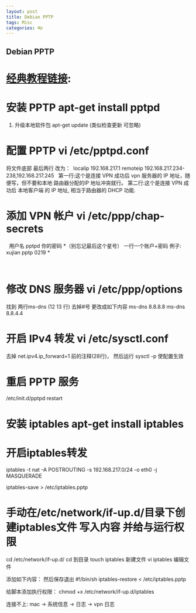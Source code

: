 ```yaml
---
layout: post
title: Debian PPTP
tags: Misc
categories: 👓
---
```


## Debian PPTP
# [经典教程链接][1]: 
# 安装 PPTP    apt-get install pptpd
1. 升级本地软件包  apt-get update (类似检查更新 可忽略)
	   
# 配置 PPTP    vi /etc/pptpd.conf

将文件底部 最后两行 改为： 
localip 192.168.217.1
remoteip 192.168.217.234-238,192.168.217.245
 
第一行:这个是连接 VPN 成功后 vpn 服务器的 IP 地址，随便写，但不要和本地 路由器分配的IP 地址冲突就行。
第二行:这个是连接 VPN 成功后 本地客户端 的 IP 地址,  相当于路由器的 DHCP 功能.



# 添加 VPN 帐户    vi /etc/ppp/chap-secrets 
 
用户名 pptpd 你的密码 \*（别忘记最后这个星号） 一行一个账户+密码
例子: xujian pptp 0219 \*

 

# 修改 DNS 服务器    vi /etc/ppp/options

找到 两行ms-dns  (12 13 行) 去掉#号 更改成如下内容
ms-dns 8.8.8.8
ms-dns 8.8.4.4


# 开启 IPv4 转发    vi /etc/sysctl.conf

去掉 net.ipv4.ip\_forward=1 前的注释(28行)，
然后运行 sysctl -p 使配置生效







# 重启 PPTP 服务

/etc/init.d/pptpd restart



# 安装 iptables  apt-get install iptables

# 开启iptables转发

iptables -t nat -A POSTROUTING -s 192.168.217.0/24 -o eth0 -j MASQUERADE

iptables-save \> /etc/iptables.pptp
 


# 手动在/etc/network/if-up.d/目录下创建iptables文件 写入内容 并给与运行权限

cd /etc/network/if-up.d/         cd 到目录
touch iptables                   新建文件
vi iptables                      编辑文件

添加如下内容：  然后保存退出
\#!/bin/sh
iptables-restore \< /etc/iptables.pptp

给脚本添加执行权限：
chmod +x /etc/network/if-up.d/iptables






连接不上:  mac → 系统信息 → 日志 → vpn 日志 


[1]:	http://www.vpser.net/manage/linode-vps-pptp-vpn-howto.html
